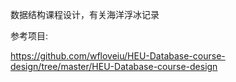 数据结构课程设计，有关海洋浮冰记录

参考项目: 

https://github.com/wfloveiu/HEU-Database-course-design/tree/master/HEU-Database-course-design
